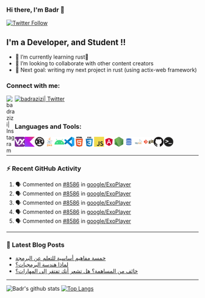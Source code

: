 

### Hi there, I'm Badr 👋

[![Twitter Follow](https://img.shields.io/twitter/follow/badrazizi?color=1DA1F2&logo=twitter&style=for-the-badge)](https://twitter.com/intent/follow?original_referer=https%3A%2F%2Fgithub.com%2Fbadrazizi&screen_name=badrazizi)

## I'm a Developer, and Student !!

- 🌱 I’m currently learning rust🤣
- 👯 I’m looking to collaborate with other content creators
- 🥅 Next goal: writing my next project in rust (using actix-web framework)

### Connect with me:

[<img align="c" alt="badrazizi| Twitter" width="22px" src="https://cdn.jsdelivr.net/npm/simple-icons@v3/icons/twitter.svg" />][twitter]
[<img align="left" alt="badrazizi| Instagram" width="22px" src="https://cdn.jsdelivr.net/npm/simple-icons@v3/icons/instagram.svg" />][instagram]

<br />

### Languages and Tools:


<img align="left" alt="Eclipse Vert.x" width="26px" src="https://raw.githubusercontent.com/github/explore/master/topics/vertx/vertx.png" />

<img align="left" alt="Kotlin" width="26px" src="https://raw.githubusercontent.com/github/explore/master/topics/kotlin/kotlin.png" />

<img align="left" alt="Rust" width="26px" src="https://raw.githubusercontent.com/github/explore/master/topics/rust/rust.png" />

<img align="left" alt="Java" width="26px" src="https://raw.githubusercontent.com/github/explore/master/topics/java/java.png" />

<img align="left" alt="Android" width="26px" src="https://raw.githubusercontent.com/github/explore/master/topics/android/android.png" />

<img align="left" alt="Visual Studio Code" width="26px" src="https://raw.githubusercontent.com/github/explore/master/topics/visual-studio-code/visual-studio-code.png" />

<img align="left" alt="HTML5" width="26px" src="https://raw.githubusercontent.com/github/explore/master/topics/html/html.png" />

<img align="left" alt="CSS3" width="26px" src="https://raw.githubusercontent.com/github/explore/master/topics/css/css.png" />

<img align="left" alt="JavaScript" width="26px" src="https://raw.githubusercontent.com/github/explore/master/topics/javascript/javascript.png" />

<img align="left" alt="Angular" width="26px" src="https://raw.githubusercontent.com/github/explore/master/topics/angular/angular.png" />

<img align="left" alt="Node.js" width="26px" src="https://raw.githubusercontent.com/github/explore/master/topics/nodejs/nodejs.png" />

<img align="left" alt="SQL" width="26px" src="https://raw.githubusercontent.com/github/explore/master/topics/sql/sql.png" />

<img align="left" alt="MySQL" width="26px" src="https://raw.githubusercontent.com/github/explore/master/topics/mysql/mysql.png" />

<img align="left" alt="Git" width="26px" src="https://raw.githubusercontent.com/github/explore/master/topics/git/git.png" />

<img align="left" alt="GitHub" width="26px" src="https://raw.githubusercontent.com/github/explore/master/topics/github/github.png" />

<img align="left" alt="Terminal" width="26px" src="https://raw.githubusercontent.com/github/explore/master/topics/terminal/terminal.png" />

<br />
<br />

---

### :zap: Recent GitHub Activity
  
<!--START_SECTION:activity-->
1. 🗣 Commented on [#8586](https://github.com/google/ExoPlayer/issues/8586) in [google/ExoPlayer](https://github.com/google/ExoPlayer)
2. 🗣 Commented on [#8586](https://github.com/google/ExoPlayer/issues/8586) in [google/ExoPlayer](https://github.com/google/ExoPlayer)
3. 🗣 Commented on [#8586](https://github.com/google/ExoPlayer/issues/8586) in [google/ExoPlayer](https://github.com/google/ExoPlayer)
4. 🗣 Commented on [#8586](https://github.com/google/ExoPlayer/issues/8586) in [google/ExoPlayer](https://github.com/google/ExoPlayer)
5. 🗣 Commented on [#8586](https://github.com/google/ExoPlayer/issues/8586) in [google/ExoPlayer](https://github.com/google/ExoPlayer)
<!--END_SECTION:activity-->

---

###   📕 Latest Blog Posts
<!-- BLOG-POST-LIST:START -->
- [خمسة مفاهيم أساسية للتعلم عن البرمجة](https://dev.to/badrazizi/-3oo5)
- [لماذا هندسة البرمجيات؟](https://dev.to/badrazizi/-45o6)
- [خائف من المساهمة؟ هل تشعر أنك تفتقر إلى المهارات؟](https://dev.to/badrazizi/-2ggl)
<!-- BLOG-POST-LIST:END -->

---

![Badr's github stats](https://github-readme-stats.vercel.app/api?username=badrazizi&show_icons=true&hide_border=true&count_private=true&theme=dark#gh-dark-mode-only) [![Top Langs](https://github-readme-stats.vercel.app/api/top-langs/?username=badrazizi&theme=dark#gh-dark-mode-only)]()

[twitter]: https://twitter.com/BadrAzizi
[instagram]: https://instagram.com/BadrAzizi
[facebook]: https://facebook.com/BadrAzizi
